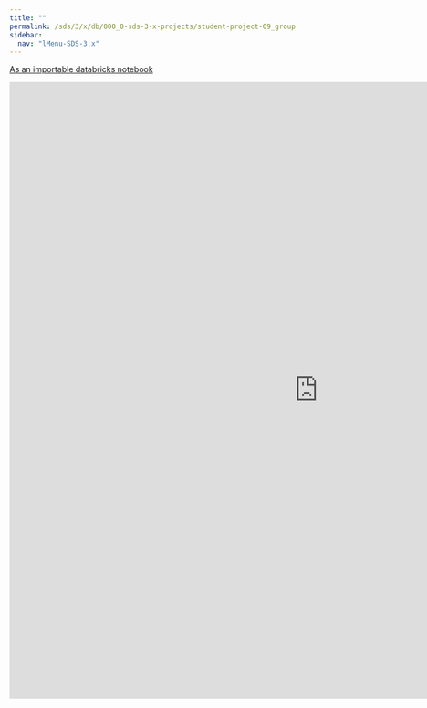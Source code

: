 ```yaml
---
title: ""
permalink: /sds/3/x/db/000_0-sds-3-x-projects/student-project-09_group-TopicModeling/05_Classification/
sidebar:
  nav: "lMenu-SDS-3.x"
---
```


[As an importable databricks notebook](https://lamastex.github.io/scalable-data-science/sds/3/x/db/000_0-sds-3-x-projects/student-project-09_group-TopicModeling/05_Classification.html)

<iframe src="https://lamastex.github.io/scalable-data-science/sds/3/x/db/000_0-sds-3-x-projects/student-project-09_group-TopicModeling/05_Classification.html" width="1080" height="1080" frameborder="0"></iframe>
